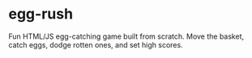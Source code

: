 # egg-rush
Fun HTML/JS egg-catching game built from scratch. Move the basket, catch eggs, dodge rotten ones, and set high scores. 
